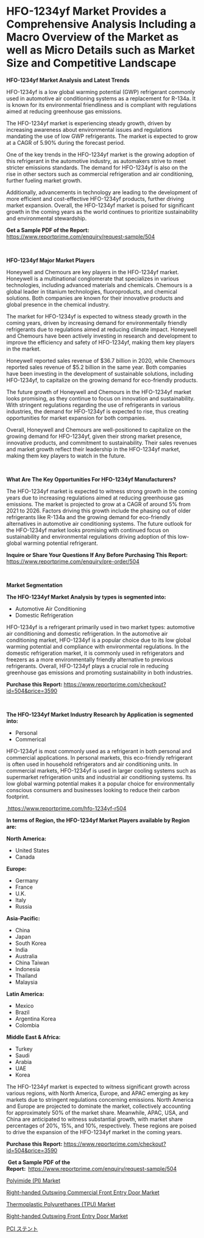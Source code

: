 <p><h1>HFO-1234yf Market Provides a Comprehensive Analysis Including a Macro Overview of the Market as well as Micro Details such as Market Size and Competitive Landscape</h1></p><p><strong>HFO-1234yf Market Analysis and Latest Trends</strong></p>
<p><p>HFO-1234yf is a low global warming potential (GWP) refrigerant commonly used in automotive air conditioning systems as a replacement for R-134a. It is known for its environmental friendliness and is compliant with regulations aimed at reducing greenhouse gas emissions.</p><p>The HFO-1234yf market is experiencing steady growth, driven by increasing awareness about environmental issues and regulations mandating the use of low GWP refrigerants. The market is expected to grow at a CAGR of 5.90% during the forecast period.</p><p>One of the key trends in the HFO-1234yf market is the growing adoption of this refrigerant in the automotive industry, as automakers strive to meet stricter emissions standards. The demand for HFO-1234yf is also on the rise in other sectors such as commercial refrigeration and air conditioning, further fueling market growth.</p><p>Additionally, advancements in technology are leading to the development of more efficient and cost-effective HFO-1234yf products, further driving market expansion. Overall, the HFO-1234yf market is poised for significant growth in the coming years as the world continues to prioritize sustainability and environmental stewardship.</p></p>
<p><strong>Get a Sample PDF of the Report:&nbsp;</strong> <a href="https://www.reportprime.com/enquiry/request-sample/504">https://www.reportprime.com/enquiry/request-sample/504</a></p>
<p>&nbsp;</p>
<p><strong>HFO-1234yf Major Market Players</strong></p>
<p><p>Honeywell and Chemours are key players in the HFO-1234yf market. Honeywell is a multinational conglomerate that specializes in various technologies, including advanced materials and chemicals. Chemours is a global leader in titanium technologies, fluoroproducts, and chemical solutions. Both companies are known for their innovative products and global presence in the chemical industry.</p><p>The market for HFO-1234yf is expected to witness steady growth in the coming years, driven by increasing demand for environmentally friendly refrigerants due to regulations aimed at reducing climate impact. Honeywell and Chemours have been actively investing in research and development to improve the efficiency and safety of HFO-1234yf, making them key players in the market.</p><p>Honeywell reported sales revenue of $36.7 billion in 2020, while Chemours reported sales revenue of $5.2 billion in the same year. Both companies have been investing in the development of sustainable solutions, including HFO-1234yf, to capitalize on the growing demand for eco-friendly products.</p><p>The future growth of Honeywell and Chemours in the HFO-1234yf market looks promising, as they continue to focus on innovation and sustainability. With stringent regulations regarding the use of refrigerants in various industries, the demand for HFO-1234yf is expected to rise, thus creating opportunities for market expansion for both companies.</p><p>Overall, Honeywell and Chemours are well-positioned to capitalize on the growing demand for HFO-1234yf, given their strong market presence, innovative products, and commitment to sustainability. Their sales revenues and market growth reflect their leadership in the HFO-1234yf market, making them key players to watch in the future.</p></p>
<p>&nbsp;</p>
<p><strong>What Are The Key Opportunities For HFO-1234yf Manufacturers?</strong></p>
<p><p>The HFO-1234yf market is expected to witness strong growth in the coming years due to increasing regulations aimed at reducing greenhouse gas emissions. The market is projected to grow at a CAGR of around 5% from 2021 to 2026. Factors driving this growth include the phasing out of older refrigerants like R-134a and the growing demand for eco-friendly alternatives in automotive air conditioning systems. The future outlook for the HFO-1234yf market looks promising with continued focus on sustainability and environmental regulations driving adoption of this low-global warming potential refrigerant.</p></p>
<p><strong>Inquire or Share Your Questions If Any Before Purchasing This Report:</strong> <a href="https://www.reportprime.com/enquiry/pre-order/504">https://www.reportprime.com/enquiry/pre-order/504</a></p>
<p>&nbsp;</p>
<p><strong>Market Segmentation</strong></p>
<p><strong>The HFO-1234yf Market Analysis by types is segmented into:</strong></p>
<p><ul><li>Automotive Air Conditioning</li><li>Domestic Refrigeration</li></ul></p>
<p><p>HFO-1234yf is a refrigerant primarily used in two market types: automotive air conditioning and domestic refrigeration. In the automotive air conditioning market, HFO-1234yf is a popular choice due to its low global warming potential and compliance with environmental regulations. In the domestic refrigeration market, it is commonly used in refrigerators and freezers as a more environmentally friendly alternative to previous refrigerants. Overall, HFO-1234yf plays a crucial role in reducing greenhouse gas emissions and promoting sustainability in both industries.</p></p>
<p><strong>Purchase this Report:&nbsp;</strong><a href="https://www.reportprime.com/checkout?id=504&price=3590">https://www.reportprime.com/checkout?id=504&price=3590</a></p>
<p>&nbsp;</p>
<p><strong>The HFO-1234yf Market Industry Research by Application is segmented into:</strong></p>
<p><ul><li>Personal</li><li>Commerical</li></ul></p>
<p><p>HFO-1234yf is most commonly used as a refrigerant in both personal and commercial applications. In personal markets, this eco-friendly refrigerant is often used in household refrigerators and air conditioning units. In commercial markets, HFO-1234yf is used in larger cooling systems such as supermarket refrigeration units and industrial air conditioning systems. Its low global warming potential makes it a popular choice for environmentally conscious consumers and businesses looking to reduce their carbon footprint.</p></p>
<p><a href="https://www.reportprime.com/hfo-1234yf-r504">&nbsp;https://www.reportprime.com/hfo-1234yf-r504</a></p>
<p><strong>In terms of Region, the HFO-1234yf Market Players available by Region are:</strong></p>
<p>
    <p> <strong> North America: </strong>
        <ul>
            <li>United States</li>
            <li>Canada</li>
        </ul>
        </p> 
    <p> <strong> Europe: </strong>
        <ul>
            <li>Germany</li>
            <li>France</li>
            <li>U.K.</li>
            <li>Italy</li>
            <li>Russia</li>
        </ul>
        </p> 
    <p> <strong> Asia-Pacific: </strong>
        <ul>
            <li>China</li>
            <li>Japan</li>
            <li>South Korea</li>
            <li>India</li>
            <li>Australia</li>
            <li>China Taiwan</li>
            <li>Indonesia</li>
            <li>Thailand</li>
            <li>Malaysia</li>
        </ul>
        </p> 
    <p> <strong> Latin America: </strong>
        <ul>
            <li>Mexico</li>
            <li>Brazil</li>
            <li>Argentina Korea</li>
            <li>Colombia</li>
        </ul>
        </p> 
    <p> <strong> Middle East & Africa: </strong>
        <ul>
            <li>Turkey</li>
            <li>Saudi</li>
            <li>Arabia</li>
            <li>UAE</li>
            <li>Korea</li>
        </ul>
    </p>
    </p>
<p><p>The HFO-1234yf market is expected to witness significant growth across various regions, with North America, Europe, and APAC emerging as key markets due to stringent regulations concerning emissions. North America and Europe are projected to dominate the market, collectively accounting for approximately 50% of the market share. Meanwhile, APAC, USA, and China are anticipated to witness substantial growth, with market share percentages of 20%, 15%, and 10%, respectively. These regions are poised to drive the expansion of the HFO-1234yf market in the coming years.</p></p>
<p><strong>Purchase this Report: </strong><a href="https://www.reportprime.com/checkout?id=504&price=3590">https://www.reportprime.com/checkout?id=504&price=3590</a></p>
<p>&nbsp;<strong>Get a Sample PDF of the Report:&nbsp;&nbsp;</strong><a href="https://www.reportprime.com/enquiry/request-sample/504">https://www.reportprime.com/enquiry/request-sample/504</a></p>
<p><strong></strong></p>
<p><p><a href="https://github.com/provorikovar/Market-Research-Report-List-6/blob/main/polyimide-pi-market.md">Polyimide (PI) Market</a></p><p><a href="https://issuu.com/reportprime-2/docs/right-handed-outswing-commercial-fr_6a2d22ba094238">Right-handed Outswing Commercial Front Entry Door Market</a></p><p><a href="https://github.com/angelajermaine/Market-Research-Report-List-4/blob/main/thermoplastic-polyurethanes-tpu-market.md">Thermoplastic Polyurethanes (TPU) Market</a></p><p><a href="https://issuu.com/reportprime-2/docs/right-handed-outswing-front-entry-d_0d82860af3e747">Right-handed Outswing Front Entry Door Market</a></p><p><a href="https://medium.com/@camron674/%E6%AC%A1%E3%81%AE%E6%96%87%E7%AB%A0%E3%82%92%E6%97%A5%E6%9C%AC%E8%AA%9E%E3%81%AB%E7%BF%BB%E8%A8%B3%E3%81%97%E3%81%BE%E3%81%99-pci%E3%82%B9%E3%83%86%E3%83%B3%E3%83%88%E5%B8%82%E5%A0%B4%E5%88%86%E6%9E%90%E3%83%AC%E3%83%9D%E3%83%BC%E3%83%88-2024%E5%B9%B4%E3%81%8B%E3%82%892031%E5%B9%B4%E3%81%BE%E3%81%A7%E3%81%AE%E5%9C%B0%E5%9F%9F%E5%88%A5-%E7%A8%AE%E9%A1%9E-%E8%A3%B8%E9%87%91%E5%B1%9E%E3%82%B9%E3%83%86%E3%83%B3%E3%83%88-bms-%E8%96%AC%E5%89%A4%E6%BA%B6%E5%87%BA%E3%82%B9%E3%83%86%E3%83%B3%E3%83%88-des-%E3%83%90%E3%82%A4%E3%82%AA%E5%90%B8%E5%8F%8E%E6%80%A7%E8%A1%80%E7%AE%A1%E6%94%AF%E6%9E%B6-bvs-%E3%81%8A%E3%82%88%E3%81%B3-95e470009079">PCI ステント</a></p></p>